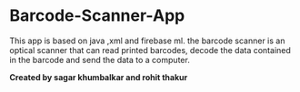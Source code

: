 # Barcode-Scanner-App
This app is based on java ,xml and firebase ml.  the barcode scanner is an optical scanner that can read printed barcodes, decode the data contained in the barcode and send the data to a computer.

**Created by sagar khumbalkar and rohit thakur**
